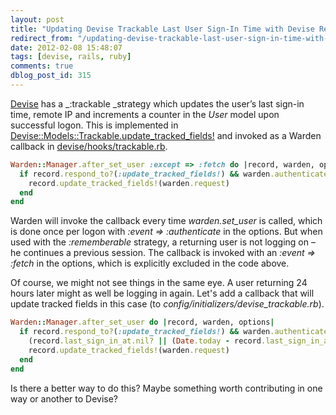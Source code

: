 ```yaml
---
layout: post
title: "Updating Devise Trackable Last User Sign-In Time with Devise Rememberable"
redirect_from: "/updating-devise-trackable-last-user-sign-in-time-with-devise-rememberable/"
date: 2012-02-08 15:48:07
tags: [devise, rails, ruby]
comments: true
dblog_post_id: 315
---
```

[Devise](https://github.com/plataformatec/devise) has a _:trackable _strategy which updates the user’s last sign-in time, remote IP and increments a counter in the _User_ model upon successful logon. This is implemented in [Devise::Models::Trackable.update_tracked_fields!](https://github.com/plataformatec/devise/blob/master/lib/devise/models/trackable.rb) and invoked as a Warden callback in [devise/hooks/trackable.rb](https://github.com/plataformatec/devise/blob/master/lib/devise/hooks/trackable.rb).

```ruby
Warden::Manager.after_set_user :except => :fetch do |record, warden, options|
  if record.respond_to?(:update_tracked_fields!) && warden.authenticated?(options[:scope]) && !warden.request.env['devise.skip_trackable']
    record.update_tracked_fields!(warden.request)
  end
end
```

Warden will invoke the callback every time _warden.set_user_ is called, which is done once per logon with _:event => :authenticate_ in the options. But when used with the _:rememberable_ strategy, a returning user is not logging on – he continues a previous session. The callback is invoked with an _:event => :fetch_ in the options, which is explicitly excluded in the code above.

Of course, we might not see things in the same eye. A user returning 24 hours later might as well be logging in again. Let's add a callback that will update tracked fields in this case (to _config/initializers/devise_trackable.rb_).

```ruby
Warden::Manager.after_set_user do |record, warden, options|
  if record.respond_to?(:update_tracked_fields!) && warden.authenticated?(options[:scope]) && ! warden.request.env['devise.skip_trackable'] &&
    (record.last_sign_in_at.nil? || (Date.today - record.last_sign_in_at.to_date).to_i >= 1)
    record.update_tracked_fields!(warden.request)
  end
end
```

Is there a better way to do this? Maybe something worth contributing in one way or another to Devise?
